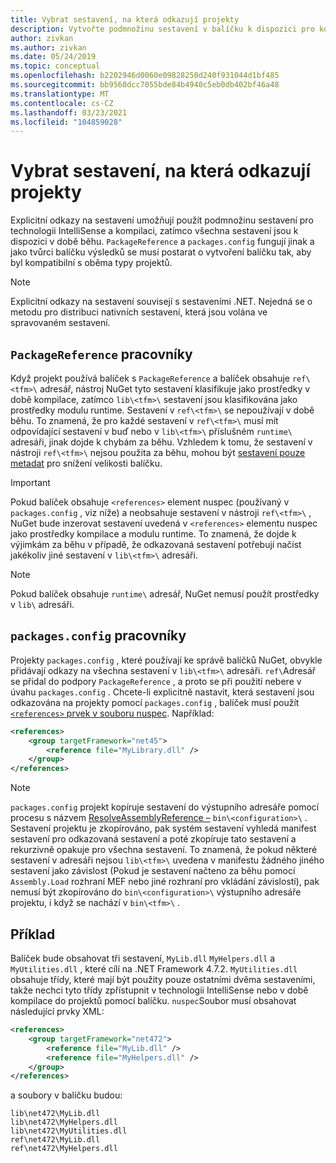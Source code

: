 ```yaml
---
title: Vybrat sestavení, na která odkazují projekty
description: Vytvořte podmnožinu sestavení v balíčku k dispozici pro kompilátor, zatímco všechna sestavení jsou k dispozici za běhu.
author: zivkan
ms.author: zivkan
ms.date: 05/24/2019
ms.topic: conceptual
ms.openlocfilehash: b2202946d0060e09828250d240f931044d1bf485
ms.sourcegitcommit: bb9560dcc7055bde84b4940c5eb0db402bf46a48
ms.translationtype: MT
ms.contentlocale: cs-CZ
ms.lasthandoff: 03/23/2021
ms.locfileid: "104859028"
---
```

# <a name="select-assemblies-referenced-by-projects"></a>Vybrat sestavení, na která odkazují projekty

Explicitní odkazy na sestavení umožňují použít podmnožinu sestavení pro technologii IntelliSense a kompilaci, zatímco všechna sestavení jsou k dispozici v době běhu. `PackageReference` a `packages.config` fungují jinak a jako tvůrci balíčku výsledků se musí postarat o vytvoření balíčku tak, aby byl kompatibilní s oběma typy projektů.

> [!Note]
> Explicitní odkazy na sestavení souvisejí s sestaveními .NET. Nejedná se o metodu pro distribuci nativních sestavení, která jsou volána ve spravovaném sestavení.

## <a name="packagereference-support"></a>`PackageReference` pracovníky

Když projekt používá balíček s `PackageReference` a balíček obsahuje `ref\<tfm>\` adresář, nástroj NuGet tyto sestavení klasifikuje jako prostředky v době kompilace, zatímco `lib\<tfm>\` sestavení jsou klasifikována jako prostředky modulu runtime. Sestavení v `ref\<tfm>\` se nepoužívají v době běhu. To znamená, že pro každé sestavení v `ref\<tfm>\` musí mít odpovídající sestavení v buď nebo v `lib\<tfm>\` příslušném `runtime\` adresáři, jinak dojde k chybám za běhu. Vzhledem k tomu, že sestavení v nástroji `ref\<tfm>\` nejsou použita za běhu, mohou být [sestavení pouze metadat](https://github.com/dotnet/roslyn/blob/main/docs/features/refout.md) pro snížení velikosti balíčku.

> [!Important]
> Pokud balíček obsahuje `<references>` element nuspec (používaný v `packages.config` , viz níže) a neobsahuje sestavení v nástroji `ref\<tfm>\` , NuGet bude inzerovat sestavení uvedená v `<references>` elementu nuspec jako prostředky kompilace a modulu runtime. To znamená, že dojde k výjimkám za běhu v případě, že odkazovaná sestavení potřebují načíst jakékoliv jiné sestavení v `lib\<tfm>\` adresáři.

> [!Note]
> Pokud balíček obsahuje `runtime\` adresář, NuGet nemusí použít prostředky v `lib\` adresáři.

## <a name="packagesconfig-support"></a>`packages.config` pracovníky

Projekty `packages.config` , které používají ke správě balíčků NuGet, obvykle přidávají odkazy na všechna sestavení v `lib\<tfm>\` adresáři. `ref\`Adresář se přidal do podpory `PackageReference` , a proto se při použití nebere v úvahu `packages.config` . Chcete-li explicitně nastavit, která sestavení jsou odkazována na projekty pomocí `packages.config` , balíček musí použít [ `<references>` prvek v souboru nuspec](../reference/nuspec.md#explicit-assembly-references). Například:

```xml
<references>
    <group targetFramework="net45">
        <reference file="MyLibrary.dll" />
    </group>
</references>
```

> [!Note]
> `packages.config` projekt kopíruje sestavení do výstupního adresáře pomocí procesu s názvem [ResolveAssemblyReference –](https://github.com/Microsoft/msbuild/blob/main/documentation/wiki/ResolveAssemblyReference.md) `bin\<configuration>\` . Sestavení projektu je zkopírováno, pak systém sestavení vyhledá manifest sestavení pro odkazovaná sestavení a poté zkopíruje tato sestavení a rekurzivně opakuje pro všechna sestavení. To znamená, že pokud některé sestavení v adresáři nejsou `lib\<tfm>\` uvedena v manifestu žádného jiného sestavení jako závislost (Pokud je sestavení načteno za běhu pomocí `Assembly.Load` rozhraní MEF nebo jiné rozhraní pro vkládání závislostí), pak nemusí být zkopírováno do `bin\<configuration>\` výstupního adresáře projektu, i když se nachází v `bin\<tfm>\` .

## <a name="example"></a>Příklad

Balíček bude obsahovat tři sestavení, `MyLib.dll` `MyHelpers.dll` a `MyUtilities.dll` , které cílí na .NET Framework 4.7.2. `MyUtilities.dll` obsahuje třídy, které mají být použity pouze ostatními dvěma sestaveními, takže nechci tyto třídy zpřístupnit v technologii IntelliSense nebo v době kompilace do projektů pomocí balíčku. `nuspec`Soubor musí obsahovat následující prvky XML:

```xml
<references>
    <group targetFramework="net472">
        <reference file="MyLib.dll" />
        <reference file="MyHelpers.dll" />
    </group>
</references>
```

a soubory v balíčku budou:

```text
lib\net472\MyLib.dll
lib\net472\MyHelpers.dll
lib\net472\MyUtilities.dll
ref\net472\MyLib.dll
ref\net472\MyHelpers.dll
```
